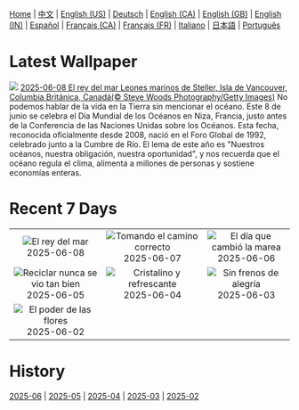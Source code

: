 [Home](../README.md) | [中文](zh-CN.md) | [English (US)](en-US.md) | [Deutsch](de-DE.md) | [English (CA)](en-CA.md) | [English (GB)](en-GB.md) | [English (IN)](en-IN.md) | [Español](es-ES.md) | [Français (CA)](fr-CA.md) | [Français (FR)](fr-FR.md) | [Italiano](it-IT.md) | [日本語](ja-JP.md) | [Português](pt-BR.md)

# Latest Wallpaper
![](https://www.bing.com/th?id=OHR.StellarSeaLions_ES-ES3294354632_UHD.jpg)
[2025-06-08 El rey del mar Leones marinos de Steller, Isla de Vancouver, Columbia Británica, Canadá(© Steve Woods Photography/Getty Images)](https://www.bing.com/th?id=OHR.StellarSeaLions_ES-ES3294354632_UHD.jpg)
No podemos hablar de la vida en la Tierra sin mencionar el océano. Este 8 de junio se celebra el Día Mundial de los Océanos en Niza, Francia, justo antes de la Conferencia de las Naciones Unidas sobre los Océanos. Esta fecha, reconocida oficialmente desde 2008, nació en el Foro Global de 1992, celebrado junto a la Cumbre de Río. El lema de este año es "Nuestros océanos, nuestra obligación, nuestra oportunidad", y nos recuerda que el océano regula el clima, alimenta a millones de personas y sostiene economías enteras.

# Recent 7 Days
|  |  |  |
|:---:|:---:|:---:|
| ![](https://www.bing.com/th?id=OHR.StellarSeaLions_ES-ES3294354632_400x240.jpg "El rey del mar") 2025-06-08 | ![](https://www.bing.com/th?id=OHR.PacificCrestTrail_ES-ES3148246580_400x240.jpg "Tomando el camino correcto") 2025-06-07 | ![](https://www.bing.com/th?id=OHR.NormandyBeach_ES-ES2863292551_400x240.jpg "El día que cambió la marea") 2025-06-06 |
| ![](https://www.bing.com/th?id=OHR.OlivaresMural_ES-ES7218911366_400x240.jpg "Reciclar nunca se vio tan bien") 2025-06-05 | ![](https://www.bing.com/th?id=OHR.CalaLuna_ES-ES6894495288_400x240.jpg "Cristalino y refrescante") 2025-06-04 | ![](https://www.bing.com/th?id=OHR.BicyclesUtrecht_ES-ES6764492032_400x240.jpg "Sin frenos de alegría") 2025-06-03 |
| ![](https://www.bing.com/th?id=OHR.EchinaceaButterfly_ES-ES6329084814_400x240.jpg "El poder de las flores") 2025-06-02 |  |  |

# History
[2025-06](../archives/wallpaper/es-ES/w_2025_06.md) | [2025-05](../archives/wallpaper/es-ES/w_2025_05.md) | [2025-04](../archives/wallpaper/es-ES/w_2025_04.md) | [2025-03](../archives/wallpaper/es-ES/w_2025_03.md) | [2025-02](../archives/wallpaper/es-ES/w_2025_02.md)
